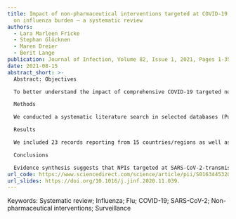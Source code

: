 ```yaml
---
title: Impact of non-pharmaceutical interventions targeted at COVID-19 pandemic
  on influenza burden – a systematic review
authors:
  - Lara Marleen Fricke
  - Stephan Glöcknen
  - Maren Dreier
  - Berit Lange
publication: Journal of Infection, Volume 82, Issue 1, 2021, Pages 1-35, ISSN 0163-4453,
date: 2021-08-15
abstract_short: >-
  Abstract: Objectives

  To better understand the impact of comprehensive COVID-19 targeted non-pharmaceutical interventions (NPIs) on influenza burden worldwide.

  Methods

  We conducted a systematic literature search in selected databases (PubMed, WHO COVID-19), preprint servers (medRxiv, bioRxiv) and websites of European Public Health institutes. Documents that compared influenza estimates in the 2019/2020 season with previous seasons were included. Information synthesis was qualitative due to a high heterogeneity in the number and periods of comparative seasons, outcome measures and statistical methods.

  Results

  We included 23 records reporting from 15 countries/regions as well as 8 reports from European Public Health agencies. Estimates in the 2019/2020 season based on influenza virus tests (4 out of 7 countries/regions), defined influenza cases (8 out of 9), influenza positivity rate (7 out of 8), and severe complications (1 out of 2) were lower than in former seasons. Results from syndromic indicators, such as influenza-like-illness (ILI), were less clear or even raised (4 out of 7) after the influenza season indicating a misclassification with COVID-19 cases.

  Conclusions

  Evidence synthesis suggests that NPIs targeted at SARS-CoV-2-transmission reduce influenza burden as well. Low threshold NPIs need to be more strongly emphasized in influenza prevention strategies.
url_code: https://www.sciencedirect.com/science/article/pii/S0163445320307568
url_slides: https://doi.org/10.1016/j.jinf.2020.11.039.
---
```

Keywords: Systematic review; Influenza; Flu; COVID-19; SARS-CoV-2; Non-pharmaceutical interventions; Surveillance